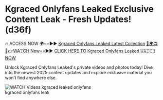 # Kgraced Onlyfans Leaked Exclusive Content Leak - Fresh Updates! (d36f)

🔥 ACCESS NOW 🌍==►► <a href="https://tinyurl.com/3fjeunct" rel="nofollow">Kgraced Onlyfans Leaked Latest Collection</a></h3>
[🔴🌍📺📱👉WA𝚃CH Now==►► CLICK HERE TO Kgraced Onlyfans Leaked 𝚆𝙰𝚃𝙲𝙷 NOW](https://tinyurl.com/3fjeunct)

Unlock Kgraced Onlyfans Leaked's private videos and photos today! Dive into the newest 2025 content updates and explore exclusive material you won’t find anywhere else.


<a href="https://tinyurl.com/3fjeunct" rel="nofollow" data-target="animated-image.originalLink"><img src="https://camo.githubusercontent.com/8a4f000d20f83aca3bf7ec5f350d767afa0574a8a352519fd8cfa583a6f93a33/68747470733a2f2f692e696d6775722e636f6d2f644a486b345a712e676966" alt="WATCH Videos" data-canonical-src="https://i.imgur.com/dJHk4Zq.gif" style="max-width: 100%; display: inline-block;" data-target="animated-image.originalImage"></a>
kgraced leaked onlyfans<br>
kgraced onlyfans leak